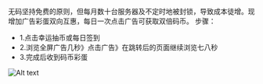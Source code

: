 无码坚持免费的原则，但每月数十台服务器及不定时地被封锁，导致成本徒增。现增加广告彩蛋双向互惠，每日一次点击广告可获取双倍码币。
步骤：
* 1.点击幸运抽币或每日签到
* 2.浏览全屏广告几秒》点击广告》在跳转后的页面继续浏览七八秒
* 3.完成后收到码币彩蛋

![Alt text](https://www.evernote.com/shard/s458/sh/d012349b-dcaa-4a74-889f-8e5dcc85a153/b104406d171edaa2/res/65d80113-1c88-49bb-8e01-e2a445294018/caidan-2.png?attachment)
